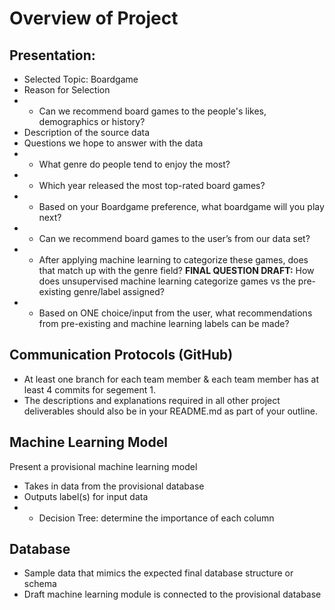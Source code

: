 # Overview of Project

## Presentation: 
-	Selected Topic: Boardgame
-	Reason for Selection
-   - Can we recommend board games to the people's likes, demographics or history?
-	Description of the source data
-	Questions we hope to answer with the data
-   - What genre do people tend to enjoy the most? 
-   - Which year released the most top-rated board games?
-   - Based on your Boardgame preference, what boardgame will you play next? 
-   - Can we recommend board games to the user’s from our data set? 
-   - After applying machine learning to categorize these games, does that match up with the genre field? 
**FINAL QUESTION DRAFT:** How does unsupervised machine learning categorize games vs the pre-existing genre/label assigned? 
-   - Based on ONE choice/input from the user, what recommendations from pre-existing and machine learning labels can be made? 


## Communication Protocols (GitHub)
- At least one branch for each team member & each team member has at least 4 commits for segement 1. 
- The descriptions and explanations required in all other project deliverables should also be in your README.md as part of your outline.

## Machine Learning Model
Present a provisional machine learning model 
- Takes in data from the provisional database
- Outputs label(s) for input data
-   - Decision Tree: determine the importance of each column

## Database
- Sample data that mimics the expected final database structure or schema
- Draft machine learning module is connected to the provisional database
